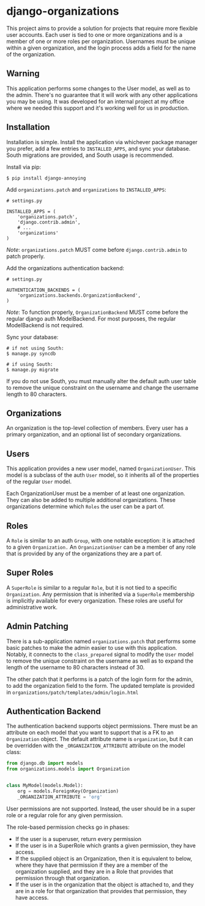 # django-organizations

This project aims to provide a solution for projects that require more flexible
user accounts. Each user is tied to one or more organizations and is a member
of one or more roles per organization. Usernames must be unique within a given
organization, and the login process adds a field for the name of the organization.

## Warning

This application performs some changes to the User model, as well as to the
admin. There's no guarantee that it will work with any other applications you
may be using. It was developed for an internal project at my office where we
needed this support and it's working well for us in production.

## Installation

Installation is simple. Install the application via whichever package manager
you prefer, add a few entries to `INSTALLED_APPS`, and sync your database.
South migrations are provided, and South usage is recommended.

Install via pip:

```
$ pip install django-annoying
```

Add `organizations.patch` and `organizations` to `INSTALLED_APPS`:

```
# settings.py

INSTALLED_APPS = (
    'organizations.patch',
    'django.contrib.admin',
    # ...
    'organizations'
)
```

*Note*: `organizations.patch` MUST come before `django.contrib.admin` to patch
properly.

Add the organizations authentication backend:

```
# settings.py

AUTHENTICATION_BACKENDS = (
    'organizations.backends.OrganizationBackend',
)
```

*Note*: To function properly, `OrganizationBackend` MUST come before the
regular django auth ModelBackend. For most purposes, the regular ModelBackend
is not required.

Sync your database:

```
# if not using South:
$ manage.py syncdb

# if using South:
$ manage.py migrate
```

If you do not use South, you must manually alter the default auth user table to
remove the unique constraint on the username and change the username length to
80 characters.

## Organizations

An organization is the top-level collection of members. Every user has
a primary organization, and an optional list of secondary organizations.

## Users

This application provides a new user model, named `OrganizationUser`. This
model is a subclass of the auth `User` model, so it inherits all of the
properties of the regular `User` model.

Each OrganizationUser must be a member of at least one organization. They can
also be added to multiple additional organizations. These organizations
determine which `Roles` the user can be a part of.

## Roles

A `Role` is similar to an auth `Group`, with one notable exception: it is
attached to a given `Organization.` An `OrganizationUser` can be a member of
any role that is provided by any of the organizations they are a part of.

## Super Roles

A `SuperRole` is similar to a regular `Role`, but it is not tied to a specific
`Organization`. Any permission that is inherited via a `SuperRole` membership
is implicitly available for every organization. These roles are useful for
administrative work.

## Admin Patching

There is a sub-application named `organizations.patch` that performs some basic
patches to make the admin easier to use with this application. Notably, it
connects to the `class_prepared` signal to modify the `User` model to remove
the unique constraint on the username as well as to expand the length of the
username to 80 characters instead of 30.

The other patch that it performs is a patch of the login form for the admin, to
add the organization field to the form. The updated template is provided in
`organizations/patch/templates/admin/login.html`

## Authentication Backend

The authentication backend supports object permissions. There must be an
attribute on each model that you want to support that is a FK to an
`Organization` object. The default attribute name is `organization`, but it can
be overridden with the `_ORGANIZATION_ATTRIBUTE` attribute on the model class:

```python
from django.db import models
from organizations.models import Organization


class MyModel(models.Model):
    org = models.ForeignKey(Organization)
    _ORGANIZATION_ATTRIBUTE = 'org'
```

User permissions are not supported. Instead, the user should be in a super role
or a regular role for any given permission.

The role-based permission checks go in phases:

* If the user is a superuser, return every permission
* If the user is in a SuperRole which grants a given permission, they have
  access.
* If the supplied object is an Organization, then it is equivalent to below,
  where they have that permission if they are a member of the organization
  supplied, and they are in a Role that provides that permission through that
  organization.
* If the user is in the organization that the object is attached to, and they
  are in a role for that organization that provides that permission, they have
  access.
